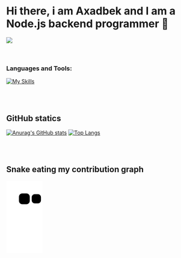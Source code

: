 # Hi there, i am Axadbek and I am a Node.js backend programmer 👋

![](https://komarev.com/ghpvc/?username=axmadaliev-axadbek)

<br />

### Languages and Tools:

[![My Skills](https://skillicons.dev/icons?i=html,css,sass,bootstrap,js,git,github,react,next,redux,materialui,nodejs,express,postgres,heroku,vercel,netlify,vscode&perline=20)](https://skillicons.dev)


<br />
<br />


## GitHub statics
[![Anurag's GitHub stats](https://github-readme-stats.vercel.app/api?username=axmadaliev-axadbek&show_icons=true&theme=algolia&bg_color=#0D1117)](https://github.com/anuraghazra/github-readme-stats) [![Top Langs](https://github-readme-stats.vercel.app/api/top-langs/?username=axmadaliev-axadbek&theme=algolia)](https://github.com/axmadaliev-axadbek)


<br />
<br />

## Snake eating my contribution graph
![Snake animation](https://github.com/axmadaliev-axadbek/axmadaliev-axadbek/blob/output/github-contribution-grid-snake.svg)
